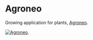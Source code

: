 # Agroneo

Growing application for plants, [Agroneo](https://agroneo.com). 

[![Agroneo](https://agroneo.net/ui/logo@128)](https://agroneo.com). 
